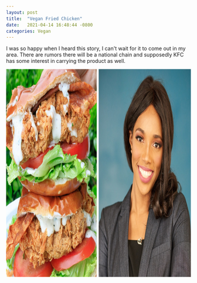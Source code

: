 ```yaml
---
layout: post
title:  "Vegan Fried Chicken"
date:   2021-04-14 16:48:44 -0800
categories: Vegan
---
```

I was so happy when I heard this story, I can't wait for it to come out in my area. There are rumors there will be a national chain and supposedly KFC has some interest in carrying the product as well. 

<div style="text-align: center;"><a href="https://vegnews.com/2021/4/atlas-monroe-shark-tank-vegan-fried-chicken"><img src="/images/VegNews.DeborahTorresAtlasMonroe.jpg" width="956" height="565" alt=""></a></div>

 

